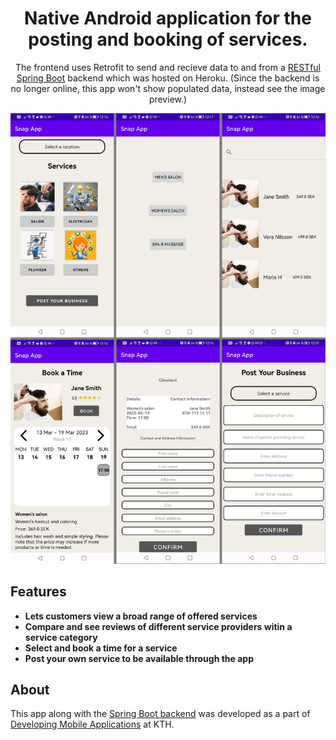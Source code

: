 


<h1 align="center">Native Android application for the posting and booking of services. </h1>

<p align="center">The frontend uses Retrofit to send and recieve data to and from a <a href="https://github.com/lehtihet/SnapApp-Backend">RESTful Spring Boot</a> backend which was hosted on Heroku. (Since the backend is no longer online, this app won't show populated data, instead see the image preview.)</p>

![Preview](./docs/images/apppreview.jpg)

## Features

- **Lets customers view a broad range of offered services**
- **Compare and see reviews of different service providers witin a service category**
- **Select and book a time for a service**
- **Post your own service to be available through the app**

## About

This app along with the [Spring Boot backend](https://github.com/lehtihet/SnapApp-Backend) was developed as a part of [Developing Mobile Applications](https://www.kth.se/student/kurser/kurs/ID2216?l=en) at KTH. 

